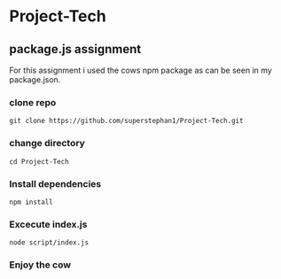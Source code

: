 # Project-Tech

## package.js assignment
For this assignment i used the cows npm package as can be seen in my package.json.

### clone repo
`git clone https://github.com/superstephan1/Project-Tech.git`
### change directory
`cd Project-Tech`
### Install dependencies
`npm install`
### Excecute index.js
`node script/index.js` 
### Enjoy the cow 
